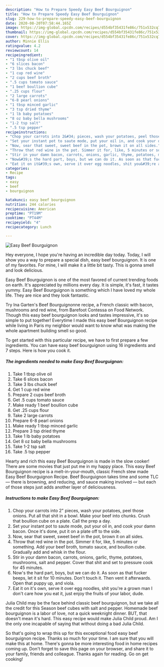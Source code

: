 ```yaml
---
description: "How to Prepare Speedy Easy Beef Bourguignon"
title: "How to Prepare Speedy Easy Beef Bourguignon"
slug: 229-how-to-prepare-speedy-easy-beef-bourguignon
date: 2020-08-20T07:58:44.165Z
image: https://img-global.cpcdn.com/recipes/d554bf35431fe86c/751x532cq70/easy-beef-bourguignon-recipe-main-photo.jpg
thumbnail: https://img-global.cpcdn.com/recipes/d554bf35431fe86c/751x532cq70/easy-beef-bourguignon-recipe-main-photo.jpg
cover: https://img-global.cpcdn.com/recipes/d554bf35431fe86c/751x532cq70/easy-beef-bourguignon-recipe-main-photo.jpg
author: Minnie Ellis
ratingvalue: 4.2
reviewcount: 14
recipeingredient:
- "1 tbsp olive oil"
- "6 slices bacon"
- "3 lbs chuck beef"
- "1 cup red wine"
- "2 cups beef broth"
- ".5 cups tomato sauce"
- "1 beef boullion cube"
- ".25 cups flour"
- "2 large carrots"
- "6-8 pearl onions"
- "1 tbsp minced garlic"
- "3 tsp dried thyme"
- "1 lb baby potatoes"
- "8 oz baby bella mushrooms"
- "1-2 tsp salt"
- ".5 tsp pepper"
recipeinstructions:
- "Chop your carrots into 2&#34; pieces, wash your potatoes, peel those onions. Put all that shit in a bowl. Make your beef into chunks. Crush that boullion cube on a plate. Call the prep a day."
- "Set your instant pot to saute mode, put your oil in, and cook your damn bacon. Once it&#39;s done, put it on a plate off to the side."
- "Now, sear that sweet, sweet beef in the pot, brown it on all sides."
- "Throw that red wine in the pot. Simmer it for, like, 5 minutes or something. Add your beef broth, tomato sauce, and boullion cube. Gradually add and whisk in the flour."
- "Stir in your damn bacon, carrots, onions, garlic, thyme, potatoes, mushrooms, salt and pepper. Cover that shit and set to pressure cook for 45 minutes."
- "Now&#39;s the hard part, boys, but we can do it. As soon as that fucker beeps, let it sit for 10 minutes. Don&#39;t touch it. Then vent it afterwards. Open that puppy up, and viola."
- "Eat it on it&#39;s own, serve it over egg noodles, shit you&#39;re a grown man I don&#39;t care how you eat it, just enjoy the fruits of your labor, dude."
categories:
- Recipe
tags:
- easy
- beef
- bourguignon

katakunci: easy beef bourguignon 
nutrition: 244 calories
recipecuisine: American
preptime: "PT19M"
cooktime: "PT44M"
recipeyield: "4"
recipecategory: Lunch

---
```



![Easy Beef Bourguignon](https://img-global.cpcdn.com/recipes/d554bf35431fe86c/751x532cq70/easy-beef-bourguignon-recipe-main-photo.jpg)

Hey everyone, I hope you're having an incredible day today. Today, I will show you a way to prepare a special dish, easy beef bourguignon. It is one of my favorites. For mine, I will make it a little bit tasty. This is gonna smell and look delicious.

Easy Beef Bourguignon is one of the most favored of current trending foods on earth. It's appreciated by millions every day. It is simple, it's fast, it tastes yummy. Easy Beef Bourguignon is something which I have loved my whole life. They are nice and they look fantastic.

Try Ina Garten&#39;s Beef Bourguignonne recipe, a French classic with bacon, mushrooms and red wine, from Barefoot Contessa on Food Network. Though this easy beef bourguignon looks and tastes impressive, it&#39;s so simple to put together! Everytime I made this easy beef Bourguignon recipe while living in Paris my neighbor would want to know what was making the whole apartment building smell so good.


To get started with this particular recipe, we have to first prepare a few ingredients. You can have easy beef bourguignon using 16 ingredients and 7 steps. Here is how you cook it.

<!--inarticleads1-->

##### The ingredients needed to make Easy Beef Bourguignon:

1. Take 1 tbsp olive oil
1. Take 6 slices bacon
1. Take 3 lbs chuck beef
1. Get 1 cup red wine
1. Prepare 2 cups beef broth
1. Get .5 cups tomato sauce
1. Make ready 1 beef boullion cube
1. Get .25 cups flour
1. Take 2 large carrots
1. Prepare 6-8 pearl onions
1. Make ready 1 tbsp minced garlic
1. Prepare 3 tsp dried thyme
1. Take 1 lb baby potatoes
1. Get 8 oz baby bella mushrooms
1. Take 1-2 tsp salt
1. Take .5 tsp pepper


Hearty and rich this easy Beef Bourguignon is made in the slow cooker! There are some movies that just put me in my happy place. This easy Beef Bourguignon recipe is a melt-in-your-mouth, classic French stew made Easy Beef Bourguignon Recipe. Beef Bourguignon takes time and some TLC — there is browning, and reducing, and sauce making involved — but each of those steps just adds another layer of deliciousness. 

<!--inarticleads2-->

##### Instructions to make Easy Beef Bourguignon:

1. Chop your carrots into 2&#34; pieces, wash your potatoes, peel those onions. Put all that shit in a bowl. Make your beef into chunks. Crush that boullion cube on a plate. Call the prep a day.
1. Set your instant pot to saute mode, put your oil in, and cook your damn bacon. Once it&#39;s done, put it on a plate off to the side.
1. Now, sear that sweet, sweet beef in the pot, brown it on all sides.
1. Throw that red wine in the pot. Simmer it for, like, 5 minutes or something. Add your beef broth, tomato sauce, and boullion cube. Gradually add and whisk in the flour.
1. Stir in your damn bacon, carrots, onions, garlic, thyme, potatoes, mushrooms, salt and pepper. Cover that shit and set to pressure cook for 45 minutes.
1. Now&#39;s the hard part, boys, but we can do it. As soon as that fucker beeps, let it sit for 10 minutes. Don&#39;t touch it. Then vent it afterwards. Open that puppy up, and viola.
1. Eat it on it&#39;s own, serve it over egg noodles, shit you&#39;re a grown man I don&#39;t care how you eat it, just enjoy the fruits of your labor, dude.


Julia Child may be the face behind classic beef bourguignon, but we take all the credit for this Season beef cubes with salt and pepper. Homemade beef bourguignon is a labor of love, not a quick weeknight dinner. BUT, that doesn&#39;t mean it&#39;s hard. This easy recipe would make Julia Child proud. Am I the only one incapable of saying that without doing a bad Julia Child. 

So that's going to wrap this up for this exceptional food easy beef bourguignon recipe. Thanks so much for your time. I am sure that you will make this at home. There's gonna be more interesting food in home recipes coming up. Don't forget to save this page on your browser, and share it to your family, friends and colleague. Thanks again for reading. Go on get cooking!
